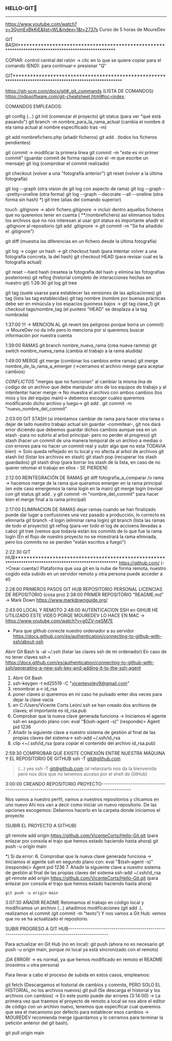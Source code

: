 ### HELLO-GIT👋

-------------------------------------------------------------------------
https://www.youtube.com/watch?v=3GymExBkKjE&list=WL&index=1&t=2737s
Curso de 5 horas de MoureDev

GIT BASH****************************************************************************************************

COPIAR: control central del ratón -> clic en lo que se quiere copiar para el comando
(END): para continuar-> presionar "Q"


GIT*********************************************************************************************************

https://git-scm.com/docs/git#_git_commands (LISTA DE COMANDOS)
https://ndpsoftware.com/git-cheatsheet.html#loc=index;

COMANDOS EMPLEADOS:

git config (...)
git init (comenzar el proyecto)
git status (para ver "qué está pasando")
git branch -m nombre_para_la_rama_actual (cambia el nombre d ela rama actual al nombre especificado tras -m)

git add nombrefichero.php (añadir ficheros)
git add . (todos los ficheros pendientes)

git commit -> modificar la primera línea
git commit -m "este es mi primer commit" (guardar commit de forma rapida con el -m que escribe un mensaje)
git log (comprobar el commit realizado)

git checkout (volver a una "fotografía anterior")
git reset (volver a la última fotografía)

git log --graph (otra vision de git log con aspecto de rama)
git log --graph --pretty=oneline (otra forma)
git log --graph --decorate --all --oneline (otra forma sin hash)
*) git tree (alias del comando superior)

touch .gitignore -> abrir fichero.gitignore -> incluir dentro aquellos ficheros que no queremos tener en cuenta ( **/nombrefichero)
así elimnamos todos los archivos que no nos interesan al usar got status
es importante añadir el .gitignore al repositorio (git add .gitignore -> git commit -m "Se ha añadido el .gitignore")

git diff (muestra las diferencias en un fichero desde la última fotografía)

git log -> coger un hash -> git checkout hash (para intentar volver a una fotografía concreta, la del hash)
git checkout HEAD (para revisar cual es la fotografía actual)

git reset --hard hash (resetea la fotografía del hash y elimina las fotografías posteriores)
git reflog (historial completo de interacciones hechas en nuestro git)
1:26:30
git log
git tree

git tag (suele usarse para establecer las versiones de las aplicaciones)
git tag (lista las tag establecidas)
git tag nombre (nombre por buenas prácticas debe ser en minúcula y los espacios guioness bajos -> git tag clase_1)
git checkout tags/nombre_tag (el puntero "HEAD" se desplaza a la tag nombrada)

1:37:00 !!! 
-> MENCION AL git revert (es peligroso porque borra un commit) 
-> MoureDev no da info pero lo menciona por si queremos buscar información por nuestra cuenta

1:39:00 
RAMAS
git branch nombre_nueva_rama (crea nueva ramma)
git switch nombre_nueva_rama (cambia el trabajo a la rama aludida)


1:49:00
MERGE
git merge (combinar los cambios entre ramas)
git merge nombre_de_la_rama_a_emerger (->cerramos el archivo merge para aceptar cambios)

*CONFLICTOS*
"merges que no funcionan"
al cambiar la misma lína de codigo de un archivo que debe manipular otro de los equipos de trabajo y al intententar hacer merge:->
No muestra el archivo con ambos cambios (los míos y los del equipo main)-> debemos escoger cuales queremos modificando dicho archivo y luego->
git add .
git commit -m "nuevo_nombre_del_commit"

2:03:00
GIT STASH
(si intentamos cambiar de rama para hacer otra tarea o dejar de lado nuestro trabajo actual sin guardar -commitear-, git nos dará error diciendo que debemos guardar dichos cambios aunque sea en un stash -para no subirlo al arbol principal- pero no perder el progreso)
git stash (hacer un commit de una manera temporal de un archivo a medias o con errores para no hacer un commit real y subir algo que no esta TODAVIA bien)
-> Solo queda reflejado en tu local y no afecta al arbol de archivos
git stash list (listar los archivos en stash)
git stash pop (recuperar los stash guardados)
git stash drop (para borrar los stash de la lista, en caso de no querer retomar el trabajo en ellos - SE PIERDEN)

2:12:00
REINTEGRACIÓN DE RAMAS
git diff fotografia_a_comparar /o rama
-> hacemos merge de la rama que queramos emerger en la rama principal (en este caso emergemos la rama login en la main)
git merge login (revisar con git status git add . y git commit -m "nombre_del_commit" para hacer bien el merge final a la rama principal)

2:17:00
ELIMINACION DE RAMAS
dejar ramas cuando se han finalizado puede dar lugar a confusiones
una vez pasado a producción, lo correcto es elimnarla
git branch -d login (eliminar rama login)
git branch (lista las ramas de todo el proyecto)
git reflog (para ver todo el log de accioens llevadas a cabo)
git tree (vemos que todavía están los commits de lo que fue la rama login
(En el flujo de nuestro proyecto no se moestrará la rama elimnada, pero los commits no se pierden "están escritos a fuego")



2:22:30
GIT HUB******************************************************************************************************
https://github.com/ (->Crear cuenta// Plataforma que usa git en la nube de forma remota, nuestro cogido esta subido en un servidor remoto y otra persona puede acceder a él)

2:28:00
PRIMEROS PASOS GIT HUB
REPOSITORIO PERSONAL
LICENCIAS DE REPOSITORIO (cosa pro) 2:38:00
PRIMER REPOSITORIO "README.md" -> Mark Down https://www.markdownguide.org/

2:43:00
LOCAL Y REMOTO 
2:48:00
AUTENTICACION SSH en GIHUB 
HE UTILIZADO ESTE VIDEO PORQE MOUREDEV LO HACE EN MAC -> https://www.youtube.com/watch?v=g0ZV-neSM7E
- Para que github conecte nuestro ordenador a su servidor https://docs.github.com/es/authentication/connecting-to-github-with-ssh/about-ssh

Abrir Git Bash
ls -al ~/.ssh (listar las claves ssh de mi ordenador)
En caso de no tener claves ssh-> https://docs.github.com/es/authentication/connecting-to-github-with-ssh/generating-a-new-ssh-key-and-adding-it-to-the-ssh-agent
1. Abrir Git Bash
2. ssh-keygen -t ed25519 -C "vicentevoley9@gmail.com"
3. renombrar a-> id_rsa
4. poner claves si queremos en mi caso he pulsado enter dos veces para dejar la clave vacía
5. en C:/Users/Vicente Corts León/.ssh se han creado dos archivos de claves; el importante es id_rsa.pub
6. Comprobar que la nueva clave generada funciona -> Iniciamos el agente ssh en segundo plano con:
	eval "$(ssh-agent -s)"
	(responde)> Agent pid 1236
7. Añadir la siguiente clave a nuestro sistema de gestión al final de las propias claves del sistema-> ssh-add ~/.ssh/id_rsa
8. clip <~/.ssh/id_rsa (para copiar el contenido del archivo id_rsa.pub)

2:59:30
COMPROBAR QUE EXISTE CONEXIÓN ENTRE NUESTRA MÁQUINA Y EL REPOSITORIO DE GITHUB
ssh -T git@github.com
> (...) yes
ssh -T git@github.com (al relanzarlo nos da la bienvenida pero nos dice que no tenemos acceso por el shell de GitHub)

3:00:00
CREANDO REPOSITORIO PROYECTO--------------------------------------------------------------------------------------------

Nos vamos a nuestro perfil, vamos a nuestros repositorios y clicamos en uno nuevo
Ahí nos van a decir como iniciar un nuevo repositorio. De las opciones escogemos:
Debemos hacerlo en la carpeta donde iniciamos el proyecto

(SUBIR EL PROYECTO A GITHUB)

git remote add origin https://github.com/VicenteCorts/Hello-Git.git (para enlazar por consola el trajo que hemos estado haciendo hasta ahora)
git push -u origin main

*) Si da error: 
	6. Comprobar que la nueva clave generada funciona -> Iniciamos el agente ssh en segundo plano con:
	eval "$(ssh-agent -s)"
	(responde)> Agent pid 1236
	7.  Añadir la siguiente clave a nuestro sistema de gestión al final de las propias claves del sistema
	ssh-add ~/.ssh/id_rsa
	git remote add origin https://github.com/VicenteCorts/Hello-Git.git (para enlazar por consola el trajo que hemos estado haciendo hasta ahora)
	
	git push -u origin main

3:07:30
AÑADIR README
Retomamos el trabajo en código local y modificamos un archivo (...)
añadimos modificaciones (git add .), realizamos el commit (git commit -m "texto")
Y nos vamos a Git Hub: vemos que no se ha actualizado el repositorio. 


SUBIR PROGRESO A GIT HUB-------------------------------------------------------------------------------------------------
			
Para actualizar en Git Hub (no en local):
git push (ahora no es necesario git push -u origin main, porque mi local ya está sincronizado con el remoto)

¡DA ERROR! -> es normal, ya que hemos modificado en remoto el README (nosotros u otra persona)

Para llevar a cabo el proceso de subida en estos casos, empleamos:

git fetch (Descargamos el historial de cambios y commits, PERO SOLO EL HISTORIAL, no los archivos nuevos)
git pull (Se descarga el historial y los archivos con cambios)
	-> En este punto puede dar errores (3:14:00)
	-> La primera vez que traemos el proyecto de remoto a local se nos abre el editor de código con un archivo nuevo, tenemos que especificar cual queremos que sea el mecanismo por defecto para establecer esos cambios
	-> MOUREDEV recomienda merge (guardamos y lo cerramos para terminar la petición anterior del git bash).

git pull origin main
















